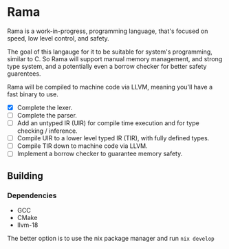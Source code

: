 # Rama

Rama is a work-in-progress, programming language, that's focused on speed, low level control, and safety.

The goal of this langauge for it to be suitable for system's programming, similar to C. So Rama will support manual memory management, and strong type system, and a potentially even a borrow checker for better safety guarentees.

Rama will be compiled to machine code via LLVM, meaning you'll have a fast binary to use.

- [x] Complete the lexer.
- [ ] Complete the parser.
- [ ] Add an untyped IR (UIR) for compile time execution and for type checking / inference.
- [ ] Compile UIR to a lower level typed IR (TIR), with fully defined types.
- [ ] Compile TIR down to machine code via LLVM.
- [ ] Implement a borrow checker to guarantee memory safety.

## Building

### Dependencies

- GCC
- CMake
- llvm-18

The better option is to use the nix package manager and run `nix develop`
